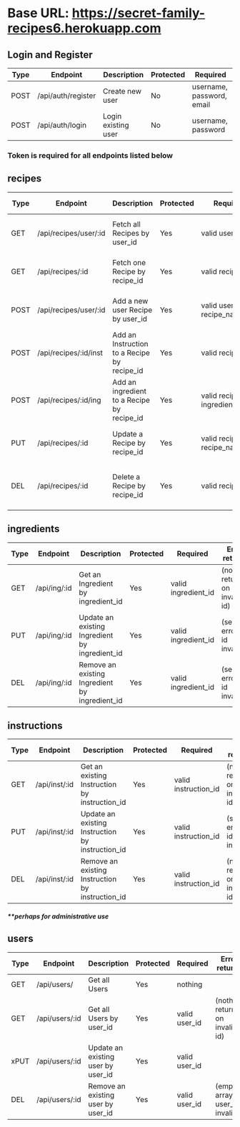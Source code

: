 # Base URL: https://secret-family-recipes6.herokuapp.com

## Login and Register

| Type | Endpoint           | Description         | Protected | Required                  |
| ---- | ------------------ | ------------------- | --------- | ------------------------- |
| POST | /api/auth/register | Create new user     | No        | username, password, email |
| POST | /api/auth/login    | Login existing user | No        | username, password        |

### Token is required for all endpoints listed below

## recipes

| Type | Endpoint              | Description                                 | Protected | Required                         | Error returns                    |
| ---- | --------------------- | ------------------------------------------- | --------- | -------------------------------- | -------------------------------- |
| GET  | /api/recipes/user/:id | Fetch all Recipes by user_id                | Yes       | valid user_id                    | (empty array if user_id invalid) |
| GET  | /api/recipes/:id      | Fetch one Recipe by recipe_id               | Yes       | valid recipe_id                  | (server error if id invalid)     |
| POST | /api/recipes/user/:id | Add a new user Recipe by user_id            | Yes       | valid user_id, recipe_name       | (server error if id invalid)     |
| POST | /api/recipes/:id/inst | Add an Instruction to a Recipe by recipe_id | Yes       | valid recipe_id                  | (server error if id invalid)     |
| POST | /api/recipes/:id/ing  | Add an ingredient to a Recipe by recipe_id  | Yes       | valid recipe_id, ingredient_name | (server error if id invalid)     |
| PUT  | /api/recipes/:id      | Update a Recipe by recipe_id                | Yes       | valid recipe_id, recipe_name     | (server error if id invalid)     |
| DEL  | /api/recipes/:id      | Delete a Recipe by recipe_id                | Yes       | valid recipe_id                  | (nothing returns on invalid id)  |

## ingredients

| Type | Endpoint     | Description                                    | Protected | Required            | Error returns                   |
| ---- | ------------ | ---------------------------------------------- | --------- | ------------------- | ------------------------------- |
| GET  | /api/ing/:id | Get an Ingredient by ingredient_id             | Yes       | valid ingredient_id | (nothing returns on invalid id) |
| PUT  | /api/ing/:id | Update an existing Ingredient by ingredient_id | Yes       | valid ingredient_id | (server error if id invalid)    |
| DEL  | /api/ing/:id | Remove an existing Ingredient by ingredient_id | Yes       | valid ingredient_id | (server error if id invalid)    |

## instructions

| Type | Endpoint      | Description                                      | Protected | Required             | Error returns                   |
| ---- | ------------- | ------------------------------------------------ | --------- | -------------------- | ------------------------------- |
| GET  | /api/inst/:id | Get an existing Instruction by instruction_id    | Yes       | valid instruction_id | (nothing returns on invalid id) |
| PUT  | /api/inst/:id | Update an existing Instruction by instruction_id | Yes       | valid instruction_id | (server error if id invalid)    |
| DEL  | /api/inst/:id | Remove an existing Instruction by instruction_id | Yes       | valid instruction_id | (nothing returns on invalid id) |

##### \*\*perhaps for administrative use

## users

| Type | Endpoint       | Description                        | Protected | Required      | Error returns                    |
| ---- | -------------- | ---------------------------------- | --------- | ------------- | -------------------------------- |
| GET  | /api/users/    | Get all Users                      | Yes       | nothing       |
| GET  | /api/users/:id | Get all Users by user_id           | Yes       | valid user_id | (nothing returns on invalid id)  |
| xPUT | /api/users/:id | Update an existing user by user_id | Yes       | valid user_id |
| DEL  | /api/users/:id | Remove an existing user by user_id | Yes       | valid user_id | (empty array if user_id invalid) |
